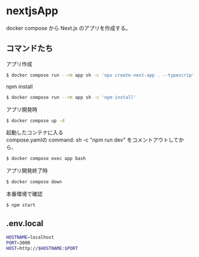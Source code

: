 # nextjsApp
docker compose から Next.js のアプリを作成する。

## コマンドたち

アプリ作成
```bash
$ docker compose run --rm app sh -c 'npx create-next-app . --typescript'
````

npm install
```bash
$ docker compose run --rm app sh -c 'npm install'
````

アプリ開発時
```bash
$ docker compose up -d
````

起動したコンテナに入る<br>
compose.yamlの command: sh -c "npm run dev" をコメントアウトしてから、
```bash
$ docker compose exec app bash
````

アプリ開発終了時
```bash
$ docker compose down
````

本番環境で確認
```bash
$ npm start
````

## .env.local
```bash
HOSTNAME=localhost
PORT=3000
HOST=http://$HOSTNAME:$PORT
```